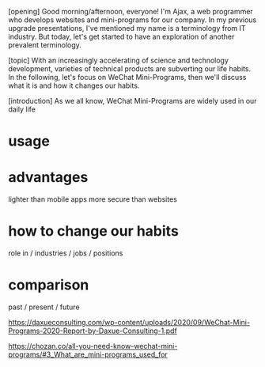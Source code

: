 [opening]
Good morning/afternoon, everyone!
I'm Ajax, a web programmer who develops websites and mini-programs for our company.
In my previous upgrade presentations, I've mentioned my name is a terminology from IT industry.
But today, let's get started to have an exploration of another prevalent terminology.

[topic]
With an increasingly accelerating of science and technology development, varieties of technical products are subverting our life habits.
In the following, let's focus on WeChat Mini-Programs, then we'll discuss what it is and how it changes our habits.

[introduction]
As we all know, WeChat Mini-Programs are widely used in our daily life

# usage
# advantages
  lighter than mobile apps
  more secure than websites
# how to change our habits
  role in / industries / jobs / positions
# comparison
  past / present / future

https://daxueconsulting.com/wp-content/uploads/2020/09/WeChat-Mini-Programs-2020-Report-by-Daxue-Consulting-1.pdf

https://chozan.co/all-you-need-know-wechat-mini-programs/#3_What_are_mini-programs_used_for